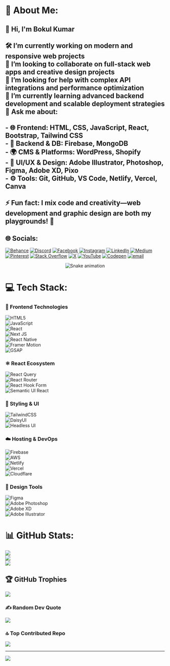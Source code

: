# 💫 About Me:
## 👋 Hi, I'm **Bokul Kumar**<br><br>🛠️ I’m currently working on modern and responsive web projects  <br>🤝 I’m looking to collaborate on full-stack web apps and creative design projects  <br>🙌 I’m looking for help with complex API integrations and performance optimization  <br>🌱 I’m currently learning advanced backend development and scalable deployment strategies  <br>💬 Ask me about:<br><br>- 🌐 Frontend: HTML, CSS, JavaScript, React, Bootstrap, Tailwind CSS  <br>- 🔧 Backend & DB: Firebase, MongoDB  <br>- 🌍 CMS & Platforms: WordPress, Shopify  <br>- 🎨 UI/UX & Design: Adobe Illustrator, Photoshop, Figma, Adobe XD, Pixo  <br>- ⚙️ Tools: Git, GitHub, VS Code, Netlify, Vercel, Canva  <br><br>⚡ Fun fact: I mix code and creativity—web development and graphic design are both my playgrounds! 🎯  <br>


## 🌐 Socials:
[![Behance](https://img.shields.io/badge/Behance-1769ff?logo=behance&logoColor=white)](https://behance.net/bokulsorkar96) [![Discord](https://img.shields.io/badge/Discord-%237289DA.svg?logo=discord&logoColor=white)](https://discord.gg/6hMd8fsz) [![Facebook](https://img.shields.io/badge/Facebook-%231877F2.svg?logo=Facebook&logoColor=white)](https://facebook.com/bokuldeveloper70) [![Instagram](https://img.shields.io/badge/Instagram-%23E4405F.svg?logo=Instagram&logoColor=white)](https://instagram.com/bokul_developer) [![LinkedIn](https://img.shields.io/badge/LinkedIn-%230077B5.svg?logo=linkedin&logoColor=white)](https://linkedin.com/in/bokul-kumar-badyakar-677369191/) [![Medium](https://img.shields.io/badge/Medium-12100E?logo=medium&logoColor=white)](https://medium.com/@@bokul_developer) [![Pinterest](https://img.shields.io/badge/Pinterest-%23E60023.svg?logo=Pinterest&logoColor=white)](https://pinterest.com/bokul_developer) [![Stack Overflow](https://img.shields.io/badge/-Stackoverflow-FE7A16?logo=stack-overflow&logoColor=white)](https://stackoverflow.com/users/23569795) [![X](https://img.shields.io/badge/X-black.svg?logo=X&logoColor=white)](https://x.com/Bokuldeveloper) [![YouTube](https://img.shields.io/badge/YouTube-%23FF0000.svg?logo=YouTube&logoColor=white)](https://youtube.com/@@bokulsorkar2052) [![Codepen](https://img.shields.io/badge/Codepen-000000?logo=codepen&logoColor=white)](https://codepen.io/Bokul-Sorkar) [![email](https://img.shields.io/badge/Email-D14836?logo=gmail&logoColor=white)](mailto:bokulsorkar96@gmail.com) 

<!-- Snake Game Repo View -->

<div align="center">
  <img src="https://profile-readme-generator.com/assets/snake.svg" alt="Snake animation" />
</div>

# 💻 Tech Stack:
### 🚀 Frontend Technologies  
![HTML5](https://img.shields.io/badge/html5-%23E34F26.svg?style=for-the-badge&logo=html5&logoColor=white)  
![JavaScript](https://img.shields.io/badge/javascript-%23323330.svg?style=for-the-badge&logo=javascript&logoColor=%23F7DF1E)  
![React](https://img.shields.io/badge/react-%2320232a.svg?style=for-the-badge&logo=react&logoColor=%2361DAFB)  
![Next JS](https://img.shields.io/badge/Next.js-000000.svg?style=for-the-badge&logo=next.js&logoColor=white)  
![React Native](https://img.shields.io/badge/react_native-%2320232a.svg?style=for-the-badge&logo=react&logoColor=%2361DAFB)  
![Framer Motion](https://img.shields.io/badge/Framer%20Motion-0055FF?style=for-the-badge&logo=framer&logoColor=white)  
![GSAP](https://img.shields.io/badge/GSAP-88CE02?style=for-the-badge&logo=greensock&logoColor=white)  

### ⚛️ React Ecosystem  
![React Query](https://img.shields.io/badge/-React%20Query-FF4154?style=for-the-badge&logo=react%20query&logoColor=white)  
![React Router](https://img.shields.io/badge/React_Router-CA4245?style=for-the-badge&logo=react-router&logoColor=white)  
![React Hook Form](https://img.shields.io/badge/React%20Hook%20Form-%23EC5990.svg?style=for-the-badge&logo=reacthookform&logoColor=white)  
![Semantic UI React](https://img.shields.io/badge/Semantic%20UI%20React-%2335BDB2.svg?style=for-the-badge&logo=SemanticUIReact&logoColor=white)  

### 🎨 Styling & UI  
![TailwindCSS](https://img.shields.io/badge/tailwindcss-%2338B2AC.svg?style=for-the-badge&logo=tailwind-css&logoColor=white)  
![DaisyUI](https://img.shields.io/badge/daisyUI-%236B46C1.svg?style=for-the-badge&logo=daisyui&logoColor=white)  
![Headless UI](https://img.shields.io/badge/Headless%20UI-1F2937?style=for-the-badge&logo=tailwindcss&logoColor=white)  

### ☁️ Hosting & DevOps  
![Firebase](https://img.shields.io/badge/firebase-%23039BE5.svg?style=for-the-badge&logo=firebase)  
![AWS](https://img.shields.io/badge/AWS-%23FF9900.svg?style=for-the-badge&logo=amazon-aws&logoColor=white)  
![Netlify](https://img.shields.io/badge/netlify-%23000000.svg?style=for-the-badge&logo=netlify&logoColor=#00C7B7)  
![Vercel](https://img.shields.io/badge/vercel-%23000000.svg?style=for-the-badge&logo=vercel&logoColor=white)  
![Cloudflare](https://img.shields.io/badge/Cloudflare-F38020?style=for-the-badge&logo=Cloudflare&logoColor=white)  

### 🎨 Design Tools  
![Figma](https://img.shields.io/badge/figma-%23F24E1E.svg?style=for-the-badge&logo=figma&logoColor=white)  
![Adobe Photoshop](https://img.shields.io/badge/adobe%20photoshop-%2331A8FF.svg?style=for-the-badge&logo=adobe%20photoshop&logoColor=white)  
![Adobe XD](https://img.shields.io/badge/Adobe%20XD-470137?style=for-the-badge&logo=Adobe%20XD&logoColor=#FF61F6)  
![Adobe Illustrator](https://img.shields.io/badge/adobe%20illustrator-%23FF9A00.svg?style=for-the-badge&logo=adobe%20illustrator&logoColor=white)
# 📊 GitHub Stats:
![](https://github-readme-stats.vercel.app/api?username=Bokul98&theme=dark&hide_border=false&include_all_commits=true&count_private=false)<br/>
![](https://nirzak-streak-stats.vercel.app/?user=Bokul98&theme=dark&hide_border=false)<br/>
![](https://github-readme-stats.vercel.app/api/top-langs/?username=Bokul98&theme=dark&hide_border=false&include_all_commits=true&count_private=false&layout=compact)

## 🏆 GitHub Trophies
![](https://github-profile-trophy.vercel.app/?username=Bokul98&theme=radical&no-frame=false&no-bg=true&margin-w=4)

### ✍️ Random Dev Quote
![](https://quotes-github-readme.vercel.app/api?type=horizontal&theme=radical)

### 🔝 Top Contributed Repo
![](https://github-contributor-stats.vercel.app/api?username=Bokul98&limit=5&theme=dark&combine_all_yearly_contributions=true)

---
[![](https://visitcount.itsvg.in/api?id=Bokul98&icon=0&color=0)](https://visitcount.itsvg.in)


  
<!-- Proudly created with GPRM ( https://gprm.itsvg.in ) -->
